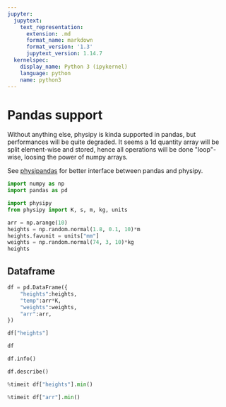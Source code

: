 ```yaml
---
jupyter:
  jupytext:
    text_representation:
      extension: .md
      format_name: markdown
      format_version: '1.3'
      jupytext_version: 1.14.7
  kernelspec:
    display_name: Python 3 (ipykernel)
    language: python
    name: python3
---
```


<!-- #region slideshow={"slide_type": "slide"} -->
# Pandas support
<!-- #endregion -->

Without anything else, physipy is kinda supported in pandas, but performances will be quite degraded. It seems a 1d quantity array will be split element-wise and stored, hence all operations will be done "loop"-wise, loosing the power of numpy arrays.

See [physipandas](https://github.com/mocquin/physipandas) for better interface between pandas and physipy.

```python
import numpy as np
import pandas as pd

import physipy
from physipy import K, s, m, kg, units
```

```python
arr = np.arange(10)
heights = np.random.normal(1.8, 0.1, 10)*m
heights.favunit = units["mm"]
weights = np.random.normal(74, 3, 10)*kg
heights
```

<!-- #region slideshow={"slide_type": "slide"} -->
## Dataframe
<!-- #endregion -->

```python
df = pd.DataFrame({
    "heights":heights,
    "temp":arr*K,
    "weights":weights, 
    "arr":arr,
})
```

```python
df["heights"]
```

```python
df
```

```python
df.info()
```

```python
df.describe()
```

```python
%timeit df["heights"].min()
```

```python
%timeit df["arr"].min()
```
